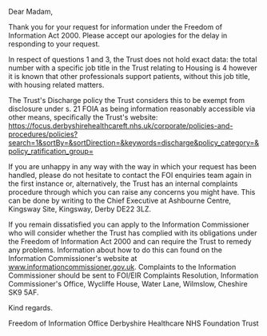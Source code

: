 Dear Madam,

Thank you for your request for information under the Freedom of Information Act 2000. Please accept our apologies for the delay in responding to your request.

In respect of questions 1 and 3, the Trust does not hold exact data: the total number with a specific job title in the Trust relating to Housing is 4 however it is known that other professionals support patients, without this job title, with housing related matters.

The Trust's Discharge policy the Trust considers this to be exempt from disclosure under s. 21 FOIA as being information reasonably accessible via other means, specifically the Trust's website: https://focus.derbyshirehealthcareft.nhs.uk/corporate/policies-and-procedures/policies?search=1&sortBy=&sortDirection=&keywords=discharge&policy_category=&policy_ratification_group=

If you are unhappy in any way with the way in which your request has been handled, please do not hesitate to contact the FOI enquiries team again in the first instance or, alternatively, the Trust has an internal complaints procedure through which you can raise any concerns you might have.  This can be done by writing to the Chief Executive at Ashbourne Centre, Kingsway Site, Kingsway, Derby DE22 3LZ.

If you remain dissatisfied you can apply to the Information Commissioner who will consider whether the Trust has complied with its obligations under the Freedom of Information Act 2000 and can require the Trust to remedy any problems.  Information about how to do this can found on the Information Commissioner's website at www.informationcommissioner.gov.uk.   Complaints to the Information Commissioner should be sent to FOI/EIR Complaints Resolution, Information Commissioner's Office, Wycliffe House, Water Lane, Wilmslow, Cheshire SK9 5AF.

Kind regards.

Freedom of Information Office
Derbyshire Healthcare NHS Foundation Trust
